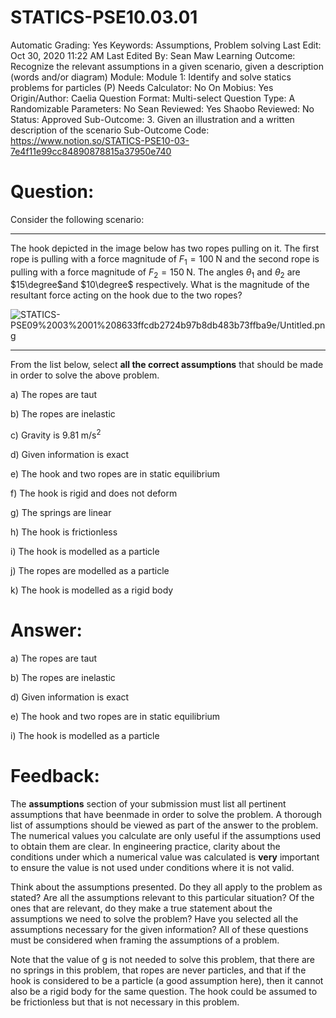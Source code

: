 # STATICS-PSE10.03.01

Automatic Grading: Yes
Keywords: Assumptions, Problem solving
Last Edit: Oct 30, 2020 11:22 AM
Last Edited By: Sean Maw
Learning Outcome: Recognize the relevant assumptions in a given scenario, given a description (words and/or diagram)
Module: Module 1: Identify and solve statics problems for particles (P)
Needs Calculator: No
On Mobius: Yes
Origin/Author: Caelia
Question Format: Multi-select
Question Type: A
Randomizable Parameters: No
Sean Reviewed: Yes
Shaobo Reviewed: No
Status: Approved
Sub-Outcome: 3. Given an illustration and a written description of the scenario
Sub-Outcome Code: https://www.notion.so/STATICS-PSE10-03-7e4f11e99cc84890878815a37950e740

# Question:

Consider the following scenario:

---

The hook depicted in the image below has two ropes pulling on it. The first rope is pulling with a force magnitude of $F_1=100\;\mathrm{N}$ and the second rope is pulling with a force magnitude of $F_2=150\;\mathrm{N}$.  The angles $\theta_1$ and $\theta_2$ are $15\degree$and $10\degree$ respectively. What is the magnitude of the resultant force acting on the hook due to the two ropes?

![STATICS-PSE09%2003%2001%208633ffcdb2724b97b8db483b73ffba9e/Untitled.png](STATICS-PSE09%2003%2001%208633ffcdb2724b97b8db483b73ffba9e/Untitled.png)

---

From the list below, select **all the correct assumptions** that should be made in order to solve the above problem. 

a) The ropes are taut

b) The ropes are inelastic

c) Gravity is $9.81\;\mathrm{m/s^2}$

d) Given information is exact

e) The hook and two ropes are in static equilibrium

f) The hook is rigid and does not deform

g) The springs are linear

h) The hook is frictionless

i) The hook is modelled as a particle

j) The ropes are modelled as a particle

k) The hook is modelled as a rigid body

# Answer:

a) The ropes are taut

b) The ropes are inelastic

d) Given information is exact

e) The hook and two ropes are in static equilibrium

i) The hook is modelled as a particle

# Feedback:

The **assumptions** section of your submission must list all pertinent assumptions that have beenmade in order to solve the problem. A thorough list of assumptions should be viewed as part of the answer to the problem. The numerical values you calculate are only useful if the assumptions used to obtain them are clear. In engineering practice, clarity about the conditions under which a numerical value was calculated is **very** important to ensure the value is not used under conditions where it is not valid.

Think about the assumptions presented. Do they all apply to the problem as stated? Are all the assumptions relevant to this particular situation? Of the ones that are relevant, do they make a true statement about the assumptions we need to solve the problem? Have you selected all the assumptions necessary for the given information? All of these questions must be considered when framing the assumptions of a problem. 

Note that the value of g is not needed to solve this problem, that there are no springs in this problem, that ropes are never particles, and that if the hook is considered to be a particle (a good assumption here), then it cannot also be a rigid body for the same question.  The hook could be assumed to be frictionless but that is not necessary in this problem.